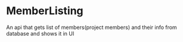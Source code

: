 # MemberListing
An api that gets list of members(project members) and their info from database and shows it in UI
